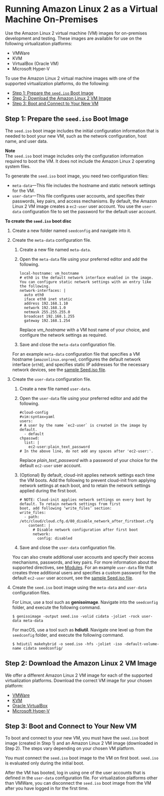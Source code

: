 # Running Amazon Linux 2 as a Virtual Machine On\-Premises<a name="amazon-linux-2-virtual-machine"></a>

Use the Amazon Linux 2 virtual machine \(VM\) images for on\-premises development and testing\. These images are available for use on the following virtualization platforms:
+ VMWare
+ KVM
+ VirtualBox \(Oracle VM\)
+ Microsoft Hyper\-V

To use the Amazon Linux 2 virtual machine images with one of the supported virtualization platforms, do the following:
+ [Step 1: Prepare the `seed.iso` Boot Image](#amazon-linux-2-virtual-machine-prepare)
+ [Step 2: Download the Amazon Linux 2 VM Image](#amazon-linux-2-virtual-machine-download)
+ [Step 3: Boot and Connect to Your New VM](#amazon-linux-2-virtual-machine-boot)

## Step 1: Prepare the `seed.iso` Boot Image<a name="amazon-linux-2-virtual-machine-prepare"></a>

The `seed.iso` boot image includes the initial configuration information that is needed to boot your new VM, such as the network configuration, host name, and user data\.

**Note**  
The `seed.iso` boot image includes only the configuration information required to boot the VM\. It does not include the Amazon Linux 2 operating system files\.

To generate the `seed.iso` boot image, you need two configuration files:
+ `meta-data`—This file includes the hostname and static network settings for the VM\.
+ `user-data`—This file configures user accounts, and specifies their passwords, key pairs, and access mechanisms\. By default, the Amazon Linux 2 VM image creates a `ec2-user` user account\. You use the `user-data` configuration file to set the password for the default user account\.

**To create the `seed.iso` boot disc**

1. Create a new folder named `seedconfig` and navigate into it\.

1. Create the `meta-data` configuration file\.

   1. Create a new file named `meta-data`\.

   1. Open the `meta-data` file using your preferred editor and add the following\.

      ```
      local-hostname: vm_hostname
      # eth0 is the default network interface enabled in the image. You can configure static network settings with an entry like the following.
      network-interfaces: |
        auto eth0
        iface eth0 inet static
        address 192.168.1.10
        network 192.168.1.0
        netmask 255.255.255.0
        broadcast 192.168.1.255
        gateway 192.168.1.254
      ```

      Replace *vm\_hostname* with a VM host name of your choice, and configure the network settings as required\.

   1. Save and close the `meta-data` configuration file\.

   For an example `meta-data` configuration file that specifies a VM hostname \(`amazonlinux.onprem`\), configures the default network interface \(`eth0`\), and specifies static IP addresses for the necessary network devices, see the [ sample Seed\.iso file](https://cdn.amazonlinux.com/os-images/2.0.20190612/)\.

1. Create the `user-data` configuration file\.

   1. Create a new file named `user-data`\.

   1. Open the `user-data` file using your preferred editor and add the following\.

      ```
      #cloud-config
      #vim:syntax=yaml
      users:
      # A user by the name `ec2-user` is created in the image by default.
        - default
      chpasswd:
        list: |
          ec2-user:plain_text_password
      # In the above line, do not add any spaces after 'ec2-user:'.
      ```

      Replace *plain\_text\_password* with a password of your choice for the default `ec2-user` user account\.

   1. \(Optional\) By default, cloud\-init applies network settings each time the VM boots\. Add the following to prevent cloud\-init from applying network settings at each boot, and to retain the network settings applied during the first boot\.

      ```
      # NOTE: Cloud-init applies network settings on every boot by default. To retain network settings from first
      boot, add following ‘write_files’ section:
      write_files:
        - path: /etc/cloud/cloud.cfg.d/80_disable_network_after_firstboot.cfg
          content: |
            # Disable network configuration after first boot
            network:
              config: disabled
      ```

   1. Save and close the `user-data` configuration file\.

   You can also create additional user accounts and specify their access mechanisms, passwords, and key pairs\. For more information about the supported directives, see [ Modules](http://cloudinit.readthedocs.io/en/latest/topics/modules.html)\. For an example `user-data` file that creates three additional users and specifies a custom password for the default `ec2-user` user account, see the [ sample Seed\.iso file](https://cdn.amazonlinux.com/os-images/2.0.20190612/)\.

1. Create the `seed.iso` boot image using the `meta-data` and `user-data` configuration files\.

   For Linux, use a tool such as **genisoimage**\. Navigate into the `seedconfig` folder, and execute the following command\.

   ```
   $ genisoimage -output seed.iso -volid cidata -joliet -rock user-data meta-data
   ```

   For macOS, use a tool such as **hdiutil**\. Navigate one level up from the `seedconfig` folder, and execute the following command\.

   ```
   $ hdiutil makehybrid -o seed.iso -hfs -joliet -iso -default-volume-name cidata seedconfig/
   ```

## Step 2: Download the Amazon Linux 2 VM Image<a name="amazon-linux-2-virtual-machine-download"></a>

We offer a different Amazon Linux 2 VM image for each of the supported virtualization platforms\. Download the correct VM image for your chosen platform:
+ [ VMWare](https://cdn.amazonlinux.com/os-images/latest/vmware/)
+ [ KVM](https://cdn.amazonlinux.com/os-images/latest/kvm/)
+ [ Oracle VirtualBox](https://cdn.amazonlinux.com/os-images/latest/virtualbox/)
+ [ Microsoft Hyper\-V](https://cdn.amazonlinux.com/os-images/latest/hyperv/)

## Step 3: Boot and Connect to Your New VM<a name="amazon-linux-2-virtual-machine-boot"></a>

To boot and connect to your new VM, you must have the `seed.iso` boot image \(created in Step 1\) and an Amazon Linux 2 VM image \(downloaded in Step 2\)\. The steps vary depending on your chosen VM platform\.

You must connect the `seed.iso` boot image to the VM on first boot\. `seed.iso` is evaluated only during the initial boot\.

After the VM has booted, log in using one of the user accounts that is defined in the `user-data` configuration file\. For virtualization platforms other than VMWare, you can disconnect the `seed.iso` boot image from the VM after you have logged in for the first time\.